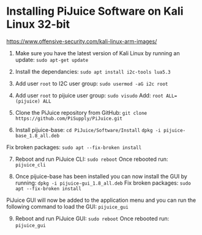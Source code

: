 # Installing PiJuice Software on Kali Linux 32-bit


https://www.offensive-security.com/kali-linux-arm-images/

1. Make sure you have the latest version of Kali Linux by running an update:
`sudo apt-get update`

2. Install the dependancies:
`sudo apt install i2c-tools lua5.3`

3. Add user `root` to I2C user group:
`sudo usermod -aG i2c root`

4. Add user `root` to pijuice user group:
`sudo visudo`
Add:
`root ALL=(pijuice) ALL`

5. Clone the PiJuice repository from GitHub:
`git clone https://github.com/PiSupply/PiJuice.git`

6. Install pijuice-base:
`cd PiJuice/Software/Install`
`dpkg -i pijuice-base_1.8_all.deb`

Fix broken packages:
`sudo apt --fix-broken install`

7. Reboot and run PiJuice CLI:
`sudo reboot`
Once rebooted run:
`pijuice_cli`

8. Once pijuice-base has been installed you can now install the GUI by running:
`dpkg -i pijuice-gui_1.8_all.deb`
Fix broken packages:
`sudo apt --fix-broken install`

PiJuice GUI will now be added to the application menu and you can run the following command to load the GUI:
`pijuice_gui`

9. Reboot and run PiJuice GUI:
`sudo reboot`
Once rebooted run:
`pijuice_gui`
